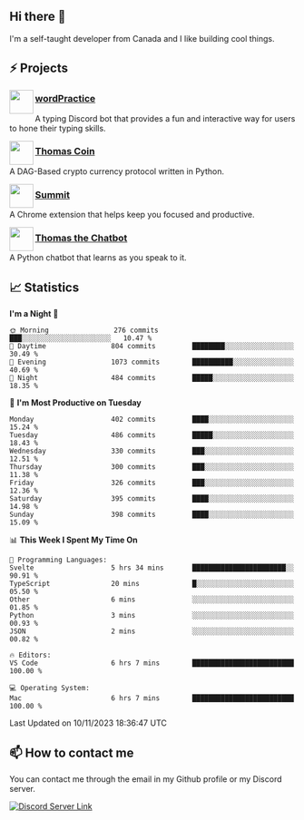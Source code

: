 <h2>Hi there 👋</h2>

<p>I'm a self-taught developer from Canada and I like building cool things.</p>

<h2>⚡ Projects</h2>

<img align="left" src="https://i.imgur.com/BIzs17V.png" width="42" height="42" />
<h3><a target="_blank" href="https://wordpractice.principle.sh/">wordPractice</a></h3>
<p>A typing Discord bot that provides a fun and interactive way for users to hone their typing skills.</p>

<img align="left" src="https://i.imgur.com/4FdQpgN.png" width="42" height="42" />
<h3><a href="https://github.com/principle105/thomas-coin">Thomas Coin</a></h3>
<p>A DAG-Based crypto currency protocol written in Python.</p>

<img align="left" src="https://i.imgur.com/Ly8Atho.png" width="42" height="42" />
<h3><a href="https://summit.sh/">Summit</a></h3>
<p>A Chrome extension that helps keep you focused and productive.</p>

<img align="left" src="https://i.imgur.com/hA9YF2s.png" width="42" height="42" />
<h3><a href="https://github.com/principle105/thomasthechatbot">Thomas the Chatbot</a></h3>
<p>A Python chatbot that learns as you speak to it.</p>

<h2>📈 Statistics</h2>

<!--START_SECTION:waka-->
**I'm a Night 🦉** 

```text
🌞 Morning                276 commits         ███░░░░░░░░░░░░░░░░░░░░░░   10.47 % 
🌆 Daytime                804 commits         ████████░░░░░░░░░░░░░░░░░   30.49 % 
🌃 Evening                1073 commits        ██████████░░░░░░░░░░░░░░░   40.69 % 
🌙 Night                  484 commits         █████░░░░░░░░░░░░░░░░░░░░   18.35 % 
```
📅 **I'm Most Productive on Tuesday** 

```text
Monday                   402 commits         ████░░░░░░░░░░░░░░░░░░░░░   15.24 % 
Tuesday                  486 commits         █████░░░░░░░░░░░░░░░░░░░░   18.43 % 
Wednesday                330 commits         ███░░░░░░░░░░░░░░░░░░░░░░   12.51 % 
Thursday                 300 commits         ███░░░░░░░░░░░░░░░░░░░░░░   11.38 % 
Friday                   326 commits         ███░░░░░░░░░░░░░░░░░░░░░░   12.36 % 
Saturday                 395 commits         ████░░░░░░░░░░░░░░░░░░░░░   14.98 % 
Sunday                   398 commits         ████░░░░░░░░░░░░░░░░░░░░░   15.09 % 
```


📊 **This Week I Spent My Time On** 

```text
💬 Programming Languages: 
Svelte                   5 hrs 34 mins       ███████████████████████░░   90.91 % 
TypeScript               20 mins             █░░░░░░░░░░░░░░░░░░░░░░░░   05.50 % 
Other                    6 mins              ░░░░░░░░░░░░░░░░░░░░░░░░░   01.85 % 
Python                   3 mins              ░░░░░░░░░░░░░░░░░░░░░░░░░   00.93 % 
JSON                     2 mins              ░░░░░░░░░░░░░░░░░░░░░░░░░   00.82 % 

🔥 Editors: 
VS Code                  6 hrs 7 mins        █████████████████████████   100.00 % 

💻 Operating System: 
Mac                      6 hrs 7 mins        █████████████████████████   100.00 % 
```


 Last Updated on 10/11/2023 18:36:47 UTC
<!--END_SECTION:waka-->

<h2>📫 How to contact me</h2>

You can contact me through the email in my Github profile or my Discord server.

[![Discord Server Link](https://dcbadge.vercel.app/api/server/DHnk46C)](https://discord.gg/DHnk46C)

